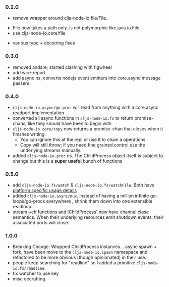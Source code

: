 ### 0.2.0
 + remove wrapper around cljs-node-io.file/File.
  - File now takes a path only..is not polymorphic like java.io.File
  - use cljs-node-io.core/file
 + various type + docstring fixes

### 0.3.0
 + removed andare; started clashing with figwheel
 + add wire-report
 + add async ns, converts nodejs event emitters into core.async message passers

### 0.4.0
 + `cljs-node-io.async/go-proc` will read from anything with a core.async readport implementation
 + converted all async functions in `cljs-node-io.fs` to return promise-chans, like they should have been to begin with
 + `cljs-node-io.core/copy` now returns a promise-chan that closes when it finishes writing.
   - You can ignore this at the repl or use it to chain a operations.
   - Copy will still throw; if you need fine grained control use the underlying streams manually.
 + added `cljs-node-io.proc` ns. The ChildProcess object itself is subject to change but this is a __super useful__ bunch of functions

### 0.5.0
 + add `cljs-node-io.fs/watch` & `cljs-node-io.fs/watchFile`. Both have [platform specific usage details](https://nodejs.org/api/fs.html#fs_caveats)
 + added `cljs-node-io.async/mux`. Instead of having a million infinite go-loops/go-procs everywhere , shrink them down into one extensible readloop.
 + stream->ch functions and IChildProcess' now have channel close semantics. When their underlying resources emit shutdown events, their associated ports will close.

### 1.0.0
 + Breaking Change: Wrapped ChildProcess instances... async spawn + fork, have been move to the `cljs-node-io.spawn` namespace and refactored to be more obvious (though opinionated) in their use.
 + people keep searching for "readline" so I added a primitive `cljs-node-io.fs/readline`.
 + fix watcher to use key
 + misc decrufting
